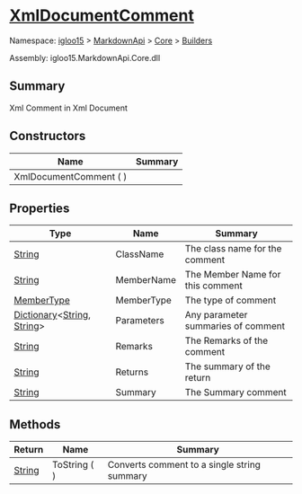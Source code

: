 # [XmlDocumentComment](./XmlDocumentComment.md)

Namespace: [igloo15]() > [MarkdownApi]() > [Core](./../README.md) > [Builders](./README.md)

Assembly: igloo15.MarkdownApi.Core.dll

## Summary
Xml Comment in Xml Document

## Constructors

| Name | Summary | 
| --- | --- | 
| XmlDocumentComment (  ) |  | 


## Properties

| Type | Name | Summary | 
| --- | --- | --- | 
| [String](https://docs.microsoft.com/en-us/dotnet/api/System.String) | ClassName | The class name for the comment | 
| [String](https://docs.microsoft.com/en-us/dotnet/api/System.String) | MemberName | The Member Name for this comment | 
| [MemberType](./MemberType.md) | MemberType | The type of comment | 
| [Dictionary](https://docs.microsoft.com/en-us/dotnet/api/System.Collections.Generic.Dictionary-2)\<[String](https://docs.microsoft.com/en-us/dotnet/api/System.String), [String](https://docs.microsoft.com/en-us/dotnet/api/System.String)> | Parameters | Any parameter summaries of comment | 
| [String](https://docs.microsoft.com/en-us/dotnet/api/System.String) | Remarks | The Remarks of the comment | 
| [String](https://docs.microsoft.com/en-us/dotnet/api/System.String) | Returns | The summary of the return | 
| [String](https://docs.microsoft.com/en-us/dotnet/api/System.String) | Summary | The Summary comment | 


## Methods

| Return | Name | Summary | 
| --- | --- | --- | 
| [String](https://docs.microsoft.com/en-us/dotnet/api/System.String) | ToString (  ) | Converts comment to a single string summary | 


